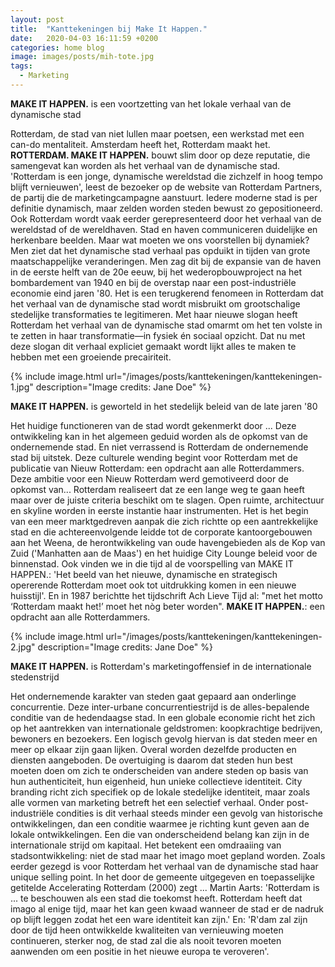 ```yaml
---
layout: post
title:  "Kanttekeningen bij Make It Happen."
date:   2020-04-03 16:11:59 +0200
categories: home blog
image: images/posts/mih-tote.jpg
tags: 
  - Marketing
---
```

**MAKE IT HAPPEN.** is een voortzetting van het lokale verhaal van de dynamische stad

Rotterdam, de stad van niet lullen maar poetsen, een werkstad met een can-do mentaliteit. Amsterdam heeft het, Rotterdam maakt het. **ROTTERDAM. MAKE IT HAPPEN.** bouwt slim door op deze reputatie, die samengevat kan worden als het verhaal van de dynamische stad. 'Rotterdam is een jonge, dynamische wereldstad die zichzelf in hoog tempo blijft vernieuwen', leest de bezoeker op de website van Rotterdam Partners, de partij die de marketingcampagne aanstuurt. Iedere moderne stad is per definitie dynamisch, maar zelden worden steden bewust zo gepositioneerd. Ook Rotterdam wordt vaak eerder gerepresenteerd door het verhaal van de wereldstad of de wereldhaven. Stad en haven communiceren duidelijke en herkenbare beelden. Maar wat moeten we ons voorstellen bij dynamiek? Men ziet dat het dynamische stad verhaal pas opduikt in tijden van grote maatschappelijke veranderingen. Men zag dit bij de expansie van de haven in de eerste helft van de 20e eeuw, bij het wederopbouwproject na het bombardement van 1940 en bij de overstap naar een post-industriële economie eind jaren '80. Het is een terugkerend fenomeen in Rotterdam dat het verhaal van de dynamische stad wordt misbruikt om grootschalige stedelijke transformaties te legitimeren. Met haar nieuwe slogan heeft Rotterdam het verhaal van de dynamische stad omarmt om het ten volste in te zetten in haar transformatie—in fysiek én sociaal opzicht. Dat nu met deze slogan dit verhaal expliciet gemaakt wordt lijkt alles te maken te hebben met een groeiende precairiteit.

{% include image.html url="/images/posts/kanttekeningen/kanttekeningen-1.jpg" description="Image credits: Jane Doe" %}

**MAKE IT HAPPEN.** is geworteld in het stedelijk beleid van de late jaren '80

Het huidige functioneren van de stad wordt gekenmerkt door ... Deze ontwikkeling kan in het algemeen geduid worden als de opkomst van de ondernemende stad. En niet verrassend is Rotterdam de ondernemende stad bij uitstek. Deze culturele wending begint voor Rotterdam met de publicatie van Nieuw Rotterdam: een opdracht aan alle Rotterdammers. Deze ambitie voor een Nieuw Rotterdam werd gemotiveerd door de opkomst van... Rotterdam realiseert dat ze een lange weg te gaan heeft maar over de juiste criteria beschikt om te slagen. Open ruimte, architectuur en skyline worden in eerste instantie haar instrumenten. Het is het begin van een meer marktgedreven aanpak die zich richtte op een aantrekkelijke stad en die achtereenvolgende leidde tot de corporate kantoorgebouwen aan het Weena, de herontwikkeling van oude havengebieden als de Kop van Zuid ('Manhatten aan de Maas') en het huidige City Lounge beleid voor de binnenstad. Ook vinden we in die tijd al de voorspelling van MAKE IT HAPPEN.: 'Het beeld van het nieuwe, dynamische en strategisch opererende Rotterdam moet ook tot uitdrukking komen in een nieuwe huisstijl'. En in 1987 berichtte het tijdschrift Ach Lieve Tijd al: "met het motto ‘Rotterdam maakt het!’ moet het nòg beter worden". **MAKE IT HAPPEN.**: een opdracht aan alle Rotterdammers.

{% include image.html url="/images/posts/kanttekeningen/kanttekeningen-2.jpg" description="Image credits: Jane Doe" %}

**MAKE IT HAPPEN.** is Rotterdam's marketingoffensief in de internationale stedenstrijd

Het ondernemende karakter van steden gaat gepaard aan onderlinge concurrentie. Deze inter-urbane concurrentiestrijd is de alles-bepalende conditie van de hedendaagse stad. In een globale economie richt het zich op het aantrekken van internationale geldstromen: koopkrachtige bedrijven, bewoners en bezoekers. Een logisch gevolg hiervan is dat steden meer en meer op elkaar zijn gaan lijken. Overal worden dezelfde producten en diensten aangeboden. De overtuiging is daarom dat steden hun best moeten doen om zich te onderscheiden van andere steden op basis van hun authenticiteit, hun eigenheid, hun unieke collectieve identiteit. City branding richt zich specifiek op de lokale stedelijke identiteit, maar zoals alle vormen van marketing betreft het een selectief verhaal. Onder post-industriële condities is dit verhaal steeds minder een gevolg van historische ontwikkelingen, dan een conditie waarmee je richting kunt geven aan de lokale ontwikkelingen. Een die van onderscheidend belang kan zijn in de internationale strijd om kapitaal. Het betekent een omdraaiing van stadsontwikkeling: niet de stad maar het imago moet gepland worden. Zoals eerder gezegd is voor Rotterdam het verhaal van de dynamische stad haar unique selling point. In het door de gemeente uitgegeven en toepasselijke getitelde Accelerating Rotterdam (2000) zegt ... Martin Aarts: 'Rotterdam is ... te beschouwen als een stad die toekomst heeft. Rotterdam heeft dat imago al enige tijd, maar het kan geen kwaad wanneer de stad er de nadruk op blijft leggen zodat het een ware identiteit kan zijn.' En: 'R'dam zal zijn door de tijd heen ontwikkelde kwaliteiten van vernieuwing moeten continueren, sterker nog, de stad zal die als nooit tevoren moeten aanwenden om een positie in het nieuwe europa te veroveren'.


[jekyll-docs]: https://jekyllrb.com/docs/home
[jekyll-gh]:   https://github.com/jekyll/jekyll
[jekyll-talk]: https://talk.jekyllrb.com/
